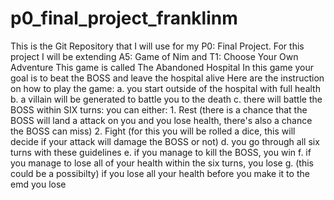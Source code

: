 # p0_final_project_franklinm
This is the Git Repository that I will use for my P0: Final Project. For this project I will be extending A5: Game of Nim and T1: Choose Your Own Adventure
This game is called The Abandoned Hospital
In this game your goal is to beat the BOSS and leave the hospital alive
Here are the instruction on how to play the game:
  a. you start outside of the hospital with full health
  b. a villain will be generated to battle you to the death
  c. there will battle the BOSS within SIX turns:
      you can either:
          1. Rest (there is a chance that the BOSS will land a attack on you and you lose health, there's also a chance the BOSS can miss)
          2. Fight (for this you will be rolled a dice, this will decide if your attack will damage the BOSS or not)
  d. you go through all six turns with these guidelines
  e. if you manage to kill the BOSS, you win
  f. if you manage to lose all of your health within the six turns, you lose
  g. (this could be a possibilty) if you lose all your health before you make it to the emd you lose
